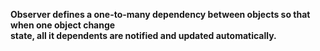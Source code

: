 **Observer defines a one-to-many dependency between objects so that when one object change** <br>
**state, all it dependents are notified and updated automatically.**